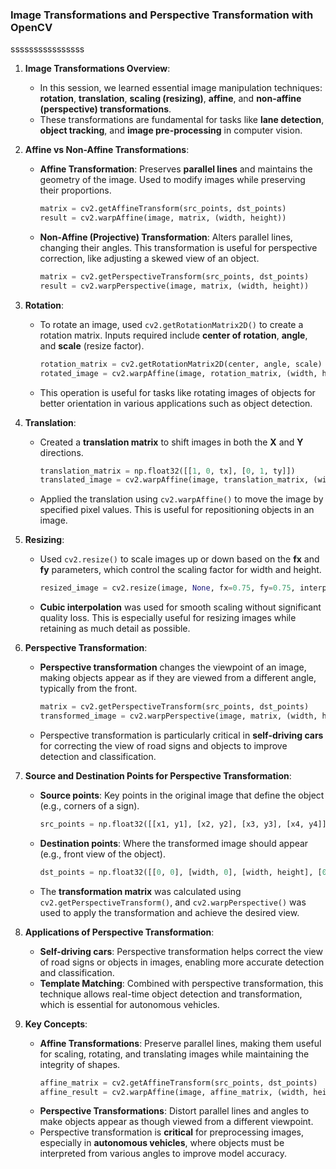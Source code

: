 ### **Image Transformations and Perspective Transformation with OpenCV**
ssssssssssssssss
1. **Image Transformations Overview**:
   - In this session, we learned essential image manipulation techniques: **rotation**, **translation**, **scaling (resizing)**, **affine**, and **non-affine (perspective) transformations**.
   - These transformations are fundamental for tasks like **lane detection**, **object tracking**, and **image pre-processing** in computer vision.

2. **Affine vs Non-Affine Transformations**:
   - **Affine Transformation**: Preserves **parallel lines** and maintains the geometry of the image. Used to modify images while preserving their proportions.
     ```python
     matrix = cv2.getAffineTransform(src_points, dst_points)
     result = cv2.warpAffine(image, matrix, (width, height))
     ```
   - **Non-Affine (Projective) Transformation**: Alters parallel lines, changing their angles. This transformation is useful for perspective correction, like adjusting a skewed view of an object.
     ```python
     matrix = cv2.getPerspectiveTransform(src_points, dst_points)
     result = cv2.warpPerspective(image, matrix, (width, height))
     ```

3. **Rotation**:
   - To rotate an image, used `cv2.getRotationMatrix2D()` to create a rotation matrix. Inputs required include **center of rotation**, **angle**, and **scale** (resize factor).
     ```python
     rotation_matrix = cv2.getRotationMatrix2D(center, angle, scale)
     rotated_image = cv2.warpAffine(image, rotation_matrix, (width, height))
     ```
   - This operation is useful for tasks like rotating images of objects for better orientation in various applications such as object detection.

4. **Translation**:
   - Created a **translation matrix** to shift images in both the **X** and **Y** directions.
     ```python
     translation_matrix = np.float32([[1, 0, tx], [0, 1, ty]])
     translated_image = cv2.warpAffine(image, translation_matrix, (width, height))
     ```
   - Applied the translation using `cv2.warpAffine()` to move the image by specified pixel values. This is useful for repositioning objects in an image.

5. **Resizing**:
   - Used `cv2.resize()` to scale images up or down based on the **fx** and **fy** parameters, which control the scaling factor for width and height.
     ```python
     resized_image = cv2.resize(image, None, fx=0.75, fy=0.75, interpolation=cv2.INTER_CUBIC)
     ```
   - **Cubic interpolation** was used for smooth scaling without significant quality loss. This is especially useful for resizing images while retaining as much detail as possible.

6. **Perspective Transformation**:
   - **Perspective transformation** changes the viewpoint of an image, making objects appear as if they are viewed from a different angle, typically from the front.
     ```python
     matrix = cv2.getPerspectiveTransform(src_points, dst_points)
     transformed_image = cv2.warpPerspective(image, matrix, (width, height))
     ```
   - Perspective transformation is particularly critical in **self-driving cars** for correcting the view of road signs and objects to improve detection and classification.

7. **Source and Destination Points for Perspective Transformation**:
   - **Source points**: Key points in the original image that define the object (e.g., corners of a sign).
     ```python
     src_points = np.float32([[x1, y1], [x2, y2], [x3, y3], [x4, y4]])
     ```
   - **Destination points**: Where the transformed image should appear (e.g., front view of the object).
     ```python
     dst_points = np.float32([[0, 0], [width, 0], [width, height], [0, height]])
     ```
   - The **transformation matrix** was calculated using `cv2.getPerspectiveTransform()`, and `cv2.warpPerspective()` was used to apply the transformation and achieve the desired view.

8. **Applications of Perspective Transformation**:
   - **Self-driving cars**: Perspective transformation helps correct the view of road signs or objects in images, enabling more accurate detection and classification.
   - **Template Matching**: Combined with perspective transformation, this technique allows real-time object detection and transformation, which is essential for autonomous vehicles.

9. **Key Concepts**:
   - **Affine Transformations**: Preserve parallel lines, making them useful for scaling, rotating, and translating images while maintaining the integrity of shapes.
     ```python
     affine_matrix = cv2.getAffineTransform(src_points, dst_points)
     affine_result = cv2.warpAffine(image, affine_matrix, (width, height))
     ```
   - **Perspective Transformations**: Distort parallel lines and angles to make objects appear as though viewed from a different viewpoint.
   - Perspective transformation is **critical** for preprocessing images, especially in **autonomous vehicles**, where objects must be interpreted from various angles to improve model accuracy.

